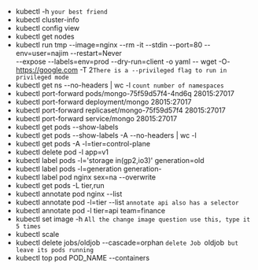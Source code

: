 - kubectl -h `your best friend`
- kubectl cluster-info
- kubectl config view
- kubectl get nodes
- kubectl run tmp --image=nginx --rm -it --stdin --port=80 --env=user=najim --restart=Never \
--expose --labels=env=prod --dry-run=client -o yaml -- wget -O- https://google.com -T 2`There is a --privileged flag to run in privileged mode`
- kubectl get ns --no-headers | wc -l `count number of namespaces`
- kubectl port-forward pods/mongo-75f59d57f4-4nd6q 28015:27017
- kubectl port-forward deployment/mongo 28015:27017
- kubectl port-forward replicaset/mongo-75f59d57f4 28015:27017
- kubectl port-forward service/mongo 28015:27017
- kubectl get pods --show-labels
- kubectl get pods --show-labels -A --no-headers | wc -l
- kubectl get pods -A -l=tier=control-plane
- kubectl delete pod -l app=v1
- kubectl label pods -l='storage in(gp2,io3)' generation=old
- kubectl label pods -l=generation generation-
- kubectl label pod nginx sex=na --overwrite
- kubectl get pods -L tier,run
- kubectl annotate pod nginx --list
- kubectl annotate pod -l=tier --list `annotate api also has a selector`
- kubectl annotate pod -l tier=api team=finance
- kubectl set image -h `All the change image question use this, type it 5 times`
- kubectl scale 
- kubectl delete jobs/oldjob --cascade=orphan `delete Job `oldjob` but leave its pods running`
- kubectl top pod POD_NAME --containers
